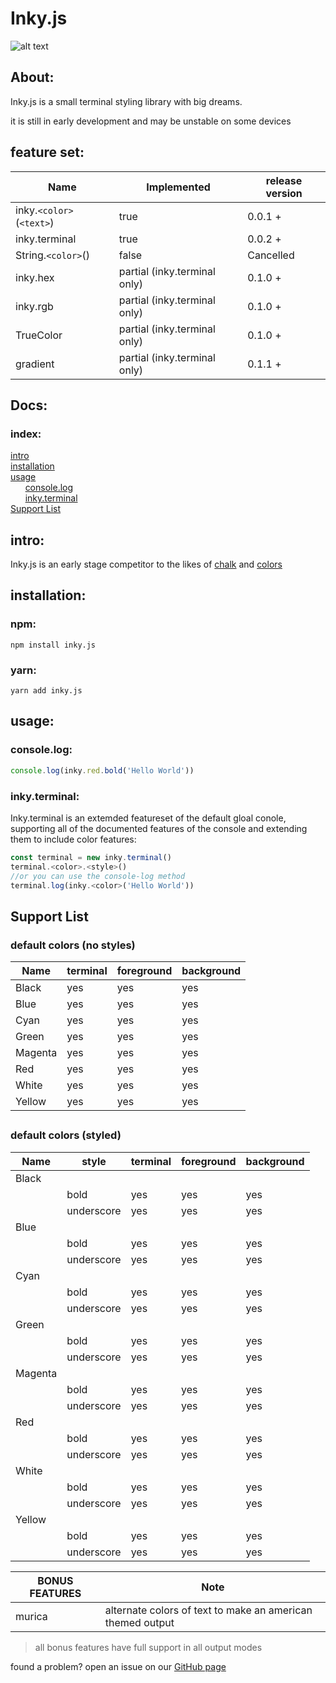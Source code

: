 # Inky.js
![alt text](https://raw.githubusercontent.com/fatalcenturion/inky.js/master/inky.js.png.png "inky.js")

## About:
Inky.js is a small terminal styling library with big dreams.

it is still in early development and may be unstable on some devices


## feature set:
| Name | Implemented | release version |
|-|-|-|
|inky.`<color>`(`<text>`) | true | 0.0.1 +|
|inky.terminal | true | 0.0.2 +|
|String.`<color>`()| false | Cancelled |
|inky.hex|partial (inky.terminal only)| 0.1.0 +|
|inky.rgb| partial (inky.terminal only)| 0.1.0 +|
|TrueColor|partial (inky.terminal only)| 0.1.0 +|
|gradient| partial (inky.terminal only) | 0.1.1 +|


## Docs:

### index:
[intro](#intro)<br>
[installation](#installation)<br>
[usage](#usage)<br>
&nbsp;&nbsp;&nbsp;&nbsp;&nbsp;&nbsp;[console.log](#console.log)<br>
&nbsp;&nbsp;&nbsp;&nbsp;&nbsp;&nbsp;[inky.terminal](#inky.terminal)
<br>
[Support List](#support-list)

## intro:

Inky.js is an early stage competitor to the likes of [chalk](https://npmjs.com/package/chalk) and [colors]([https://www.npmjs.com/package/colors](https://www.npmjs.com/package/colors))


## installation:
### npm:
``npm install inky.js``
### yarn:
``yarn add inky.js``

## usage:
### console.log:
```js
console.log(inky.red.bold('Hello World'))
```
### inky.terminal:

Inky.terminal is an extemded featureset of the default gloal conole, supporting all of the documented features of the console and extending them to include color features:

```js
const terminal = new inky.terminal()
terminal.<color>.<style>()
//or you can use the console-log method
terminal.log(inky.<color>('Hello World'))
```

## Support List

### default colors (no styles)

| Name | terminal | foreground | background |
|-|-|-|-|
Black|yes|yes|yes
Blue|yes|yes|yes
Cyan| yes|yes|yes
Green| yes|yes|yes
Magenta| yes|yes|yes
Red| yes|yes|yes
White| yes|yes|yes
Yellow| yes|yes|yes

##

### default colors (styled)

|Name| style| terminal|foreground|background|
|-|-|-|-|-|
|Black|||||
||bold|yes|yes|yes|
||underscore|yes|yes|yes|
|Blue|||||
||bold|yes|yes|yes|
||underscore|yes|yes|yes|
|Cyan|||||
||bold|yes|yes|yes|
||underscore|yes|yes|yes|
|Green|||||
||bold|yes|yes|yes|
||underscore|yes|yes|yes|
|Magenta|||||
||bold|yes|yes|yes|
||underscore|yes|yes|yes|
|Red|||||
||bold|yes|yes|yes|
||underscore|yes|yes|yes|
|White|||||
||bold|yes|yes|yes|
||underscore|yes|yes|yes|
|Yellow|||||
||bold|yes|yes|yes|
||underscore|yes|yes|yes|

|BONUS FEATURES| Note|
|--|-|
|murica| alternate colors of text to make an american themed output


>all bonus features have full support in all output modes



found a problem? open an issue on our [GitHub page](https://github.com/fatalcenturion/inky.js/issues)
